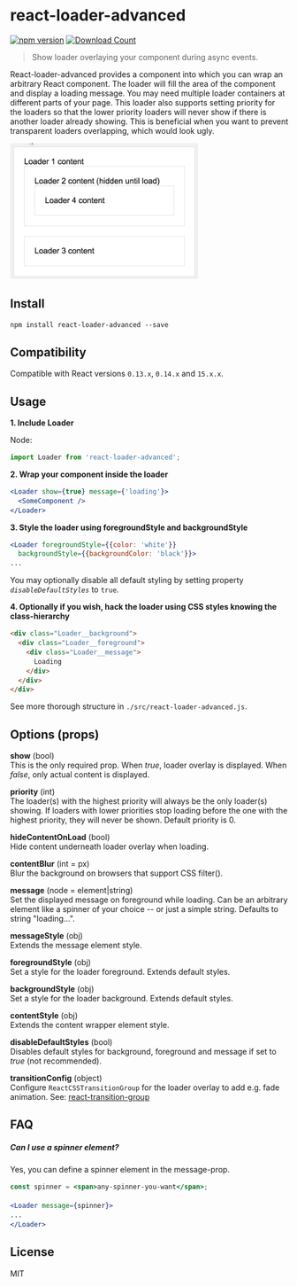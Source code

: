 # react-loader-advanced

[![npm version](https://badge.fury.io/js/react-loader-advanced.svg)](https://badge.fury.io/js/react-loader-advanced)
[![Download Count](http://img.shields.io/npm/dm/react-loader-advanced.svg?style=flat-square)](https://npmjs.org/package/react-loader-advanced)

> Show loader overlaying your component during async events.

React-loader-advanced provides a component into which you can wrap
an arbitrary React component. The loader will fill the area of the component
and display a loading message. You may need multiple loader containers
at different parts of your page. This loader also supports setting priority
for the loaders so that the lower priority loaders will never show if
there is another loader already showing. This is beneficial when you want to
prevent transparent loaders overlapping, which would look ugly.

<img src="gifs/loader-example.gif" alt="Loader example" width="340" style="width: 340px" />

## Install

```shell
npm install react-loader-advanced --save
```
## Compatibility

Compatible with React versions `0.13.x`, `0.14.x` and `15.x.x`.

## Usage

__1. Include Loader__

Node:
```js
import Loader from 'react-loader-advanced';
```

__2. Wrap your component inside the loader__
```jsx
<Loader show={true} message={'loading'}>
  <SomeComponent />
</Loader>
```
__3. Style the loader using foregroundStyle and backgroundStyle__

```jsx
<Loader foregroundStyle={{color: 'white'}}
  backgroundStyle={{backgroundColor: 'black'}}>
...
```

You may optionally disable all default styling by setting property
*`disableDefaultStyles`* to `true`.


__4. Optionally if you wish, hack the loader using CSS styles
knowing the class-hierarchy__

```html
<div class="Loader__background">
  <div class="Loader__foreground">
    <div class="Loader__message">
      Loading
    </div>
  </div>
</div>
```

See more thorough structure in `./src/react-loader-advanced.js`.

## Options (props)

__show__ (bool)
<br>
This is the only required prop.
When _true_, loader overlay is displayed.
When _false_, only actual content is displayed.

__priority__ (int)
<br>
The loader(s) with the highest priority will always be the only loader(s)
showing. If loaders with lower priorities stop loading before the one with
the highest priority, they will never be shown.
Default priority is 0.

__hideContentOnLoad__ (bool)
<br>
Hide content underneath loader overlay when loading.

__contentBlur__ (int = px)
<br>
Blur the background on browsers that support CSS filter().

__message__ (node = element|string)
<br>
Set the displayed message on foreground while loading.
Can be an arbitrary element like a spinner of your choice
-- or just a simple string. Defaults to string "loading...".

__messageStyle__ (obj)
<br />
Extends the message element style.

__foregroundStyle__ (obj)
<br>
Set a style for the loader foreground.
Extends default styles.

__backgroundStyle__ (obj)
<br>
Set a style for the loader background.
Extends default styles.

__contentStyle__ (obj)
<br />
Extends the content wrapper element style.

__disableDefaultStyles__ (bool)
<br>
Disables default styles for background, foreground and message if set
to _true_ (not recommended).

__transitionConfig__ (object)
<br>
Configure `ReactCSSTransitionGroup` for the loader overlay to add e.g. fade animation.
See: [react-transition-group](https://github.com/reactjs/react-transition-group)

## FAQ

##### Can I use a spinner element?

Yes, you can define a spinner element in the message-prop.

```jsx
const spinner = <span>any-spinner-you-want</span>;

<Loader message={spinner}>
...
</Loader>
```

## License

MIT

